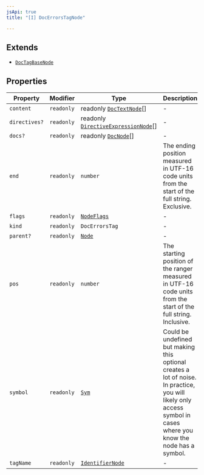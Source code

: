 ```yaml
---
jsApi: true
title: "[I] DocErrorsTagNode"

---
```

## Extends

- [`DocTagBaseNode`](DocTagBaseNode.md)

## Properties

| Property | Modifier | Type | Description | Overrides | Inherited from |
| ------ | ------ | ------ | ------ | ------ | ------ |
| `content` | `readonly` | readonly [`DocTextNode`](DocTextNode.md)[] | - | - | [`DocTagBaseNode`](DocTagBaseNode.md).`content` |
| `directives?` | `readonly` | readonly [`DirectiveExpressionNode`](DirectiveExpressionNode.md)[] | - | - | [`DocTagBaseNode`](DocTagBaseNode.md).`directives` |
| `docs?` | `readonly` | readonly [`DocNode`](DocNode.md)[] | - | - | [`DocTagBaseNode`](DocTagBaseNode.md).`docs` |
| `end` | `readonly` | `number` | The ending position measured in UTF-16 code units from the start of the full string. Exclusive. | - | [`DocTagBaseNode`](DocTagBaseNode.md).`end` |
| `flags` | `readonly` | [`NodeFlags`](../enumerations/NodeFlags.md) | - | - | [`DocTagBaseNode`](DocTagBaseNode.md).`flags` |
| `kind` | `readonly` | `DocErrorsTag` | - | [`DocTagBaseNode`](DocTagBaseNode.md).`kind` | - |
| `parent?` | `readonly` | [`Node`](../type-aliases/Node.md) | - | - | [`DocTagBaseNode`](DocTagBaseNode.md).`parent` |
| `pos` | `readonly` | `number` | The starting position of the ranger measured in UTF-16 code units from the start of the full string. Inclusive. | - | [`DocTagBaseNode`](DocTagBaseNode.md).`pos` |
| `symbol` | `readonly` | [`Sym`](Sym.md) | Could be undefined but making this optional creates a lot of noise. In practice, you will likely only access symbol in cases where you know the node has a symbol. | - | [`DocTagBaseNode`](DocTagBaseNode.md).`symbol` |
| `tagName` | `readonly` | [`IdentifierNode`](IdentifierNode.md) | - | - | [`DocTagBaseNode`](DocTagBaseNode.md).`tagName` |
